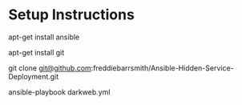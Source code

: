 Setup Instructions
===================================
apt-get install ansible

apt-get install git

git clone git@github.com:freddiebarrsmith/Ansible-Hidden-Service-Deployment.git

ansible-playbook darkweb.yml




